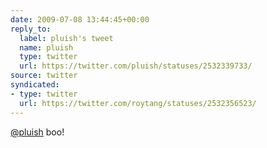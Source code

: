 ```yaml
---
date: 2009-07-08 13:44:45+00:00
reply_to:
  label: pluish's tweet
  name: pluish
  type: twitter
  url: https://twitter.com/pluish/statuses/2532339733/
source: twitter
syndicated:
- type: twitter
  url: https://twitter.com/roytang/statuses/2532356523/
---
```


[@pluish](https://twitter.com/pluish/) boo!